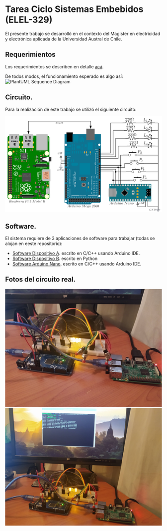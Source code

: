 # Tarea Ciclo Sistemas Embebidos (ELEL-329)

El presente trabajo se desarrolló en el contexto del Magister en electricidad y electrónica aplicada de la Universidad Austral de Chile.

## Requerimientos

Los requerimientos se describen en detalle [acá](https://siveducmd.uach.cl/pluginfile.php/1803649/mod_resource/content/3/Tarea%20ELEL-329%20Programaci%C3%B3n%20de%20Sistemas%20Embebidos.pdf).

De todos modos, el funcionamiento esperado es algo así:
![PlantUML Sequence Diagram](https://www.plantuml.com/plantuml/proxy?src=https://raw.githubusercontent.com/jbarria-uach/ELEL329-SistemasEmbebidos/main/sequenceDiagram.puml)

## Circuito.

Para la realización de este trabajo se utilizó el siguiente circuito:

![Schematics](https://github.com/jbarria-uach/ELEL329-SistemasEmbebidos/blob/main/Schematics.png)

## Software.

El sistema requiere de 3 aplicaciones de software para trabajar (todas se alojan en eeste repositorio):


* [Software Dispositivo A](https://github.com/jbarria-uach/ELEL329-SistemasEmbebidos/tree/main/DeviceA). escrito en C/C++ usando Arduino IDE.
* [Software Dispositivo B](https://github.com/jbarria-uach/ELEL329-SistemasEmbebidos/tree/main/DeviceB). escrito en Python
* [Software Arduino Nano](https://github.com/jbarria-uach/ELEL329-SistemasEmbebidos/tree/main/ActiveLowORGate). escrito en C/C++ usando Arduino IDE.

## Fotos del circuito real.

![Foto 1](https://github.com/jbarria-uach/ELEL329-SistemasEmbebidos/blob/main/RealCircuit_1.jpg)
![Foto 2](https://github.com/jbarria-uach/ELEL329-SistemasEmbebidos/blob/main/RealCircuit_2.jpg)
